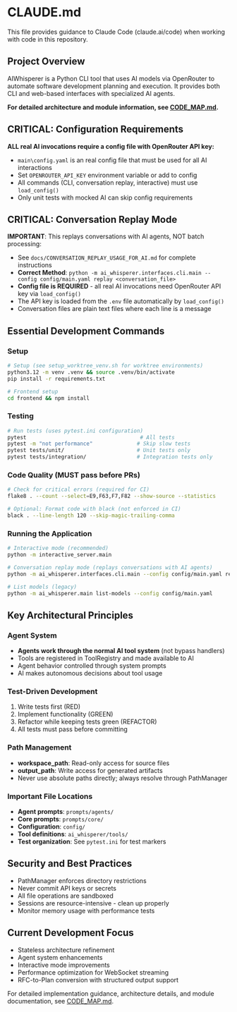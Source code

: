 # CLAUDE.md

This file provides guidance to Claude Code (claude.ai/code) when working with code in this repository.

## Project Overview

AIWhisperer is a Python CLI tool that uses AI models via OpenRouter to automate software development planning and execution. It provides both CLI and web-based interfaces with specialized AI agents.

**For detailed architecture and module information, see [CODE_MAP.md](CODE_MAP.md).**

## CRITICAL: Configuration Requirements

**ALL real AI invocations require a config file with OpenRouter API key:**
- `main\config.yaml` is an real config file that must be used for all AI interactions
- Set `OPENROUTER_API_KEY` environment variable or add to config
- All commands (CLI, conversation replay, interactive) must use `load_config()`
- Only unit tests with mocked AI can skip config requirements

## CRITICAL: Conversation Replay Mode

**IMPORTANT**: This replays conversations with AI agents, NOT batch processing:
- See `docs/CONVERSATION_REPLAY_USAGE_FOR_AI.md` for complete instructions
- **Correct Method**: `python -m ai_whisperer.interfaces.cli.main --config config/main.yaml replay <conversation_file>`
- **Config file is REQUIRED** - all real AI invocations need OpenRouter API key via `load_config()`
- The API key is loaded from the `.env` file automatically by `load_config()`
- Conversation files are plain text files where each line is a message

## Essential Development Commands

### Setup
```bash
# Setup (see setup_worktree_venv.sh for worktree environments)
python3.12 -m venv .venv && source .venv/bin/activate
pip install -r requirements.txt

# Frontend setup
cd frontend && npm install
```

### Testing
```bash
# Run tests (uses pytest.ini configuration)
pytest                                    # All tests
pytest -m "not performance"              # Skip slow tests
pytest tests/unit/                       # Unit tests only
pytest tests/integration/                # Integration tests only
```

### Code Quality (MUST pass before PRs)
```bash
# Check for critical errors (required for CI)
flake8 . --count --select=E9,F63,F7,F82 --show-source --statistics

# Optional: Format code with black (not enforced in CI)
black . --line-length 120 --skip-magic-trailing-comma
```

### Running the Application
```bash
# Interactive mode (recommended)
python -m interactive_server.main

# Conversation replay mode (replays conversations with AI agents)
python -m ai_whisperer.interfaces.cli.main --config config/main.yaml replay conversations/test.txt

# List models (legacy)
python -m ai_whisperer.main list-models --config config/main.yaml
```

## Key Architectural Principles

### Agent System
- **Agents work through the normal AI tool system** (not bypass handlers)
- Tools are registered in ToolRegistry and made available to AI
- Agent behavior controlled through system prompts
- AI makes autonomous decisions about tool usage

### Test-Driven Development
1. Write tests first (RED)
2. Implement functionality (GREEN) 
3. Refactor while keeping tests green (REFACTOR)
4. All tests must pass before committing

### Path Management
- **workspace_path**: Read-only access for source files
- **output_path**: Write access for generated artifacts
- Never use absolute paths directly; always resolve through PathManager

### Important File Locations
- **Agent prompts**: `prompts/agents/`
- **Core prompts**: `prompts/core/`
- **Configuration**: `config/`
- **Tool definitions**: `ai_whisperer/tools/`
- **Test organization**: See `pytest.ini` for test markers

## Security and Best Practices

- PathManager enforces directory restrictions
- Never commit API keys or secrets
- All file operations are sandboxed
- Sessions are resource-intensive - clean up properly
- Monitor memory usage with performance tests

## Current Development Focus

- Stateless architecture refinement
- Agent system enhancements  
- Interactive mode improvements
- Performance optimization for WebSocket streaming
- RFC-to-Plan conversion with structured output support

For detailed implementation guidance, architecture details, and module documentation, see [CODE_MAP.md](CODE_MAP.md).